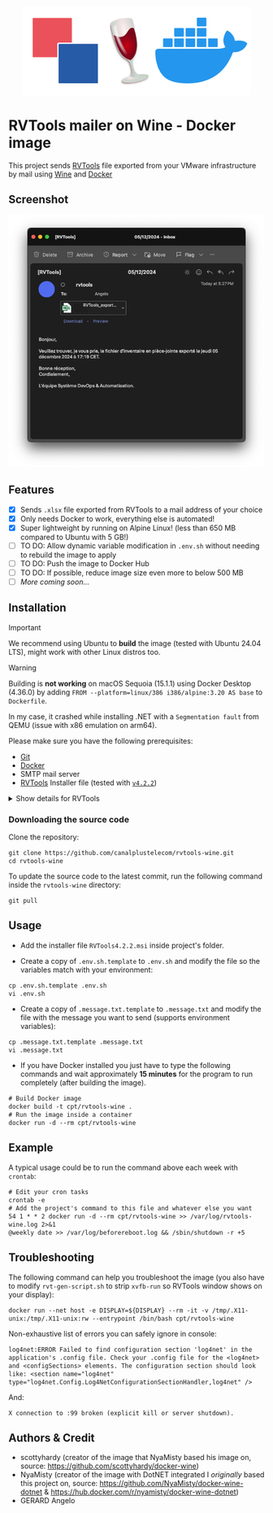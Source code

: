 <p align="center">
  <img src="img/rvtwine.png">
</p>

# RVTools mailer on Wine - Docker image
This project sends [RVTools](https://www.robware.net/rvtools/) file exported from your VMware infrastructure by mail using [Wine](https://www.winehq.org/) and [Docker](https://www.docker.com/)

## Screenshot
<p align="center">
  <img src="img/screenshot.png">
</p>

## Features
- [x] Sends `.xlsx` file exported from RVTools to a mail address of your choice
- [x] Only needs Docker to work, everything else is automated!
- [x] Super lightweight by running on Alpine Linux! (less than 650 MB compared to Ubuntu with 5 GB!)
- [ ] TO DO: Allow dynamic variable modification in `.env.sh` without needing to rebuild the image to apply
- [ ] TO DO: Push the image to Docker Hub
- [ ] TO DO: If possible, reduce image size even more to below 500 MB
- [ ] *More coming soon...*

## Installation
> [!IMPORTANT]
> We recommend using Ubuntu to **build** the image (tested with Ubuntu 24.04 LTS), might work with other Linux distros too.

> [!WARNING]
> Building is **not working** on macOS Sequoia (15.1.1) using Docker Desktop (4.36.0) by adding `FROM --platform=linux/386 i386/alpine:3.20 AS base` to `Dockerfile`.
>
> In my case, it crashed while installing .NET with a `Segmentation fault` from QEMU (issue with x86 emulation on arm64).

Please make sure you have the following prerequisites:

- [Git](https://git-scm.com/downloads)
- [Docker](https://www.docker.com/)
- SMTP mail server
- [RVTools](https://www.robware.net/rvtools/) Installer file (tested with [`v4.2.2`](https://archive.org/details/rvtools-4.2.2))
<details>
<summary>Show details for RVTools</summary>

```
Name: RVTools 4.2.2
File name: RVTools4.2.2.msi
File Size: 6.7 MB
SHA-256 Checksum: bb947325f9b58b715bcb5dd761ec8156b01d0fa07f4a0baeefa0ed75779bdc41
Published: 2021-12-29
```

</details>


### Downloading the source code
Clone the repository:

```shell
git clone https://github.com/canalplustelecom/rvtools-wine.git
cd rvtools-wine
```

To update the source code to the latest commit, run the following command inside the `rvtools-wine` directory:

```shell
git pull
```

## Usage

- Add the installer file `RVTools4.2.2.msi` inside project's folder.

- Create a copy of `.env.sh.template` to `.env.sh` and modify the file so the variables match with your environment:

```shell
cp .env.sh.template .env.sh
vi .env.sh
```

- Create a copy of `.message.txt.template` to `.message.txt` and modify the file with the message you want to send (supports environment variables):

```shell
cp .message.txt.template .message.txt
vi .message.txt
```

- If you have Docker installed you just have to type the following commands and wait approximately **15 minutes** for the program to run completely (after building the image).

```shell
# Build Docker image
docker build -t cpt/rvtools-wine .
# Run the image inside a container
docker run -d --rm cpt/rvtools-wine
```

## Example
A typical usage could be to run the command above each week with `crontab`:

```shell
# Edit your cron tasks
crontab -e
# Add the project's command to this file and whatever else you want
54 1 * * 2 docker run -d --rm cpt/rvtools-wine >> /var/log/rvtools-wine.log 2>&1
@weekly date >> /var/log/beforereboot.log && /sbin/shutdown -r +5
```

## Troubleshooting
The following command can help you troubleshoot the image (you also have to modify `rvt-gen-script.sh` to strip `xvfb-run` so RVTools window shows on your display):
```shell
docker run --net host -e DISPLAY=${DISPLAY} --rm -it -v /tmp/.X11-unix:/tmp/.X11-unix:rw --entrypoint /bin/bash cpt/rvtools-wine
```
Non-exhaustive list of errors you can safely ignore in console:
```
log4net:ERROR Failed to find configuration section 'log4net' in the application's .config file. Check your .config file for the <log4net> and <configSections> elements. The configuration section should look like: <section name="log4net" type="log4net.Config.Log4NetConfigurationSectionHandler,log4net" />
```
And:
```
X connection to :99 broken (explicit kill or server shutdown).
```

## Authors & Credit
* scottyhardy (creator of the image that NyaMisty based his image on, source: https://github.com/scottyhardy/docker-wine)
* NyaMisty (creator of the image with DotNET integrated I *originally* based this project on, source: https://github.com/NyaMisty/docker-wine-dotnet & https://hub.docker.com/r/nyamisty/docker-wine-dotnet)
* GERARD Angelo
